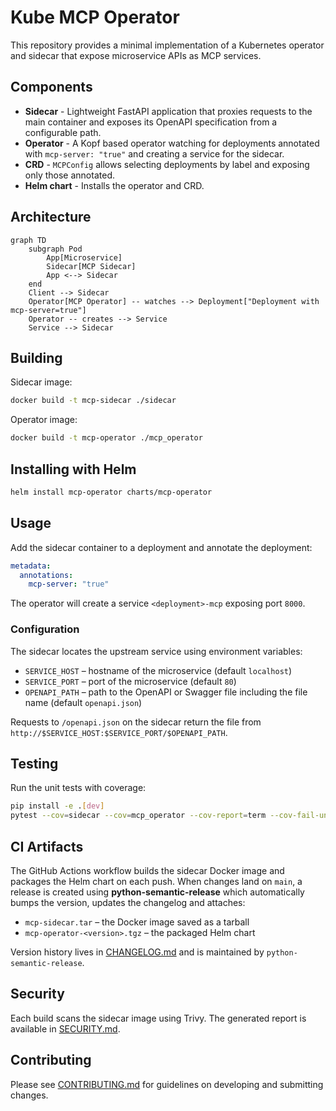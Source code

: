 # Kube MCP Operator

This repository provides a minimal implementation of a Kubernetes operator and sidecar that expose microservice APIs as MCP services.

## Components

- **Sidecar** - Lightweight FastAPI application that proxies requests to the main container and exposes its OpenAPI specification from a configurable path.
- **Operator** - A Kopf based operator watching for deployments annotated with `mcp-server: "true"` and creating a service for the sidecar.
- **CRD** - `MCPConfig` allows selecting deployments by label and exposing only those annotated.
- **Helm chart** - Installs the operator and CRD.

## Architecture

```mermaid
graph TD
    subgraph Pod
        App[Microservice]
        Sidecar[MCP Sidecar]
        App <--> Sidecar
    end
    Client --> Sidecar
    Operator[MCP Operator] -- watches --> Deployment["Deployment with mcp-server=true"]
    Operator -- creates --> Service
    Service --> Sidecar
```

## Building

Sidecar image:
```bash
docker build -t mcp-sidecar ./sidecar
```

Operator image:
```bash
docker build -t mcp-operator ./mcp_operator
```

## Installing with Helm

```bash
helm install mcp-operator charts/mcp-operator
```

## Usage

Add the sidecar container to a deployment and annotate the deployment:

```yaml
metadata:
  annotations:
    mcp-server: "true"
```

The operator will create a service `<deployment>-mcp` exposing port `8000`.

### Configuration

The sidecar locates the upstream service using environment variables:

- `SERVICE_HOST` – hostname of the microservice (default `localhost`)
- `SERVICE_PORT` – port of the microservice (default `80`)
- `OPENAPI_PATH` – path to the OpenAPI or Swagger file including the file name
  (default `openapi.json`)

Requests to `/openapi.json` on the sidecar return the file from
`http://$SERVICE_HOST:$SERVICE_PORT/$OPENAPI_PATH`.

## Testing

Run the unit tests with coverage:

```bash
pip install -e .[dev]
pytest --cov=sidecar --cov=mcp_operator --cov-report=term --cov-fail-under=80
```

## CI Artifacts

The GitHub Actions workflow builds the sidecar Docker image and packages the
Helm chart on each push. When changes land on `main`, a release is created using
**python-semantic-release** which automatically bumps the version, updates the
changelog and attaches:

- `mcp-sidecar.tar` – the Docker image saved as a tarball
- `mcp-operator-<version>.tgz` – the packaged Helm chart

Version history lives in [CHANGELOG.md](CHANGELOG.md) and is maintained by
`python-semantic-release`.

## Security

Each build scans the sidecar image using Trivy. The generated report is
available in [SECURITY.md](SECURITY.md).

## Contributing

Please see [CONTRIBUTING.md](CONTRIBUTING.md) for guidelines on developing and submitting changes.
